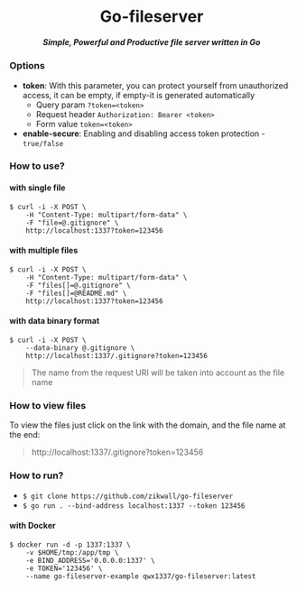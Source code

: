 <div align="center">
  <h1>Go-fileserver</h1>
  <h5>Simple, Powerful and Productive file server written in Go</h5>
</div>

### Options

- __token__: With this parameter, you can protect yourself from unauthorized access, it can be empty, if empty-it is generated automatically
  - Query param `?token=<token>`
  - Request header `Authorization: Bearer <token>`
  - Form value `token=<token>`
- __enable-secure__: Enabling and disabling access token protection - `true/false`

### How to use?

#### with single file

```shell
$ curl -i -X POST \
    -H "Content-Type: multipart/form-data" \
    -F "file=@.gitignore" \
    http://localhost:1337?token=123456
```

#### with multiple files

```shell
$ curl -i -X POST \
    -H "Content-Type: multipart/form-data" \
    -F "files[]=@.gitignore" \
    -F "files[]=@README.md" \
    http://localhost:1337?token=123456
```

#### with data binary format

```shell
$ curl -i -X POST \
    --data-binary @.gitignore \
    http://localhost:1337/.gitignore?token=123456
```
> The name from the request URI will be taken into account as the file name

### How to view files

To view the files just click on the link with the domain, and the file name at the end: 

> http://localhost:1337/.gitignore?token=123456

### How to run?

- `$ git clone https://github.com/zikwall/go-fileserver`
- `$ go run . --bind-address localhost:1337 --token 123456`

#### with Docker

```shell
$ docker run -d -p 1337:1337 \
    -v $HOME/tmp:/app/tmp \
    -e BIND_ADDRESS='0.0.0.0:1337' \
    -e TOKEN='123456' \
    --name go-fileserver-example qwx1337/go-fileserver:latest
```